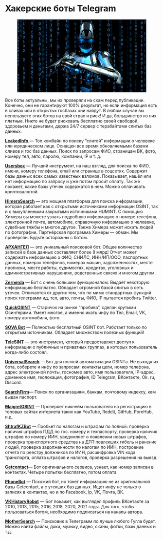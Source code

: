 # Хакерские боты Telegram

<figure><img src=".gitbook/assets/909e1e8e-ac19-459e-be56-0d08727fd831.jpeg" alt=""><figcaption></figcaption></figure>

Все боты актуальны, мы их проверяли на скам перед публикации. Конечно, они не гарантируют 100% результат, но если информация есть в сливах или в открытых госбазах они найдут. В любом случае вы используете этих ботов на свой страх и риск! И да, большинство из них платные. Никто не будет рисковать бесплатно своей свободой, здоровьем и деньгами, держа 24/7 сервер с терабайтами слитых баз данных.

[**LeakedInfo** ](https://bit.ly/3EH0Hbe)— Топ комбайн по поиску “слитой” информации о человеке или юридическом лице. Оснащен все время обновляемыми базами сливов и гос баз данных. Поиск по запросам ФИО, страницам ВК, фото, номеру тел, авто, паролю, компании, IP и т. д.

[**Usersbox**](https://ok.me/NkZF1) — Лучший инструмент, на наш взгляд, для поиска по ФИО, имени, номеру телефона, email или странице в соцсетях. Содержит базы данных всех самых известных взломов. Показывает, нашёл или нет информацию по запросу и уже потом просит оплату. Так же покажет, какие базы утечек содержатся в нем. Можно оплачивать криптовалютой.

[**HimeraSearch**](https://ok.me/kZvB1) — это мощная платформа для поиска информации, которая работает как с открытыми источниками информации OSINT, так и с выкупленными закрытыми источниками HUMINT. С помощью Химеры вы можете узнать подробную информацию о номере телефона, электронной почте, автомобиле, справочную информацию о человеке, судебные тяжбы и многое другое. Также Химера может искать людей по фотографии. Партнёрская программа Химеры — обман. Мы проверяли. Будьте осторожны с ботом.

[**АРХАНГЕЛ**](https://ok.me/L55D1) — это уникальный поисковой бот. Общее количество записей в базе данных составляет более 8 млрд! Отчет может содержать информацию о ФИО, СНИЛС, ИНН/ИП/ООО, паспортных данных, номерах телефонов, номерах машин, задолженностях, месте прописки, месте работы, судимостях, кредитах, уголовных и административных нарушениях, родственных связях и многом другом.

[**Zernerda**](https://vk.cc/crouyC) — Бот с очень большим функционалом. Выдает некоторую информацию бесплатно. Обладает огромной базой слитых в сеть утечек. Отличается от других тем, что по мимо стандартных функций поиск телеграмм ид, тел, авто, почты, ФИО, IP пытается пробить Twitter.

[**QuickOSINT**](https://t.me/QuickLeaksBot) — Старичок на рынке “пробива”, сделан крутыми Осинтерами. Умеет многое, а именно икать инфу по Тел, Email, VK, номеру автомобиля, фото.

[**SOVA Bot**](https://bit.ly/3jkTVAr) — Полностью бесплатный OSINT бот. Работает только по открытым источникам. Обладает множеством полезных функций!

[**TeleSINT**](https://t.me/telesint\_bot) — это инструмент, который предоставляет доступ к информации о публичных и приватных группах, в которых пользователь когда-либо состоял.

[**UniversalSearch**](https://bit.ly/3UNXkVJ) — Бот для полной автоматизации OSINTа. Не выходя из бота, соберете и инфу по запросам: контакты цели, номер телефона, адрес электронной почты, госномер авто, имя пользователя, IP-адрес, доменное имя, геолокация, фотография, ID Telegram, ВКонтакте, Ok. ru, Discord.

[**SearchFirm**](https://bit.ly/3FCf3dh)— Поиск по организациям, банкам, почтовому индексу, кем выдан паспорт.

[**MaigretOSINT**](https://bit.ly/3Poh1lN) — Проверяет никнейм пользователя на регистрацию в топовых сайтах интернета таких как YouTube, Reddit, GitHub, PornHub, и.д.

[**ShtrafKZBot**](https://bit.ly/3hcV10H) — Пробьет по налогам и штрафам по полной: проверка наличия штрафов ПДД по гос. номеру и техпаспорту, проверка наличия штрафов по номеру ИИН, уведомляет о появлении новых штрафов, проверка транспортного средства на ДТП повлекших гибель и ранение людей, проверка задолженности по налогам по ИИН, построение отчета по реестру должников по ИИН, расшифровка VIN кода транспорта, оплата штрафов и налогов, проверка разрешения на выезд.

[**Getcontact**](https://ok.me/Ax7D1)— Бот оригинального сервиса, узнает, как номер записан в контактах. Четыре попытки бесплатно, потом оплата.

[**PhoneBot**](https://t.me/getphonename\_bot) — Похожий бот, но тянет информацию не из оригинальной базы Getcontact, а с утекших баз данных. Ищет инфу не только о записях в контактах, но и по Facebook, Ip, VK, Почта, ВК.

[**VKHistoryRobot**](https://t.me/VKHistoryRobot) — Бот покажет, как выглядел профиль ВКонтакте за 2010, 2013, 2015, 2016, 2018, 2020, 2021 годы. Для того, чтобы пользоваться ботом, необходимо подписаться на каналы автора.

[**MotherSearch**](https://bit.ly/3Hr1zn2) — Поисковик в Телеграмм по лучше любого Гугла будет. Можно найти файлы, доки, музыку, видео, сканы, фотки, базы данных и т.д.
